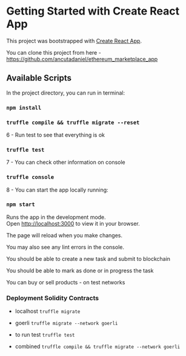 # Getting Started with Create React App

This project was bootstrapped with [Create React App](https://github.com/facebook/create-react-app).

You can clone this project from here - https://github.com/ancutadaniel/ethereum_marketplace_app

## Available Scripts

In the project directory, you can run in terminal:

### `npm install`

### `truffle compile && truffle migrate --reset`

6 - Run test to see that everything is ok

### `truffle test`

7 - You can check other information on console

### `truffle console`

8 - You can start the app locally running:

### `npm start`

Runs the app in the development mode.\
Open [http://localhost:3000](http://localhost:3000) to view it in your browser.

The page will reload when you make changes.

You may also see any lint errors in the console.

You should be able to create a new task and submit to blockchain

You should be able to mark as done or in progress the task

You can buy or sell products - on test networks

### Deployment Solidity Contracts

- localhost
  `truffle migrate`

- goerli
  `truffle migrate --network goerli`

- to run test
  `truffle test`

- combined
  `truffle compile && truffle migrate --network goerli`
